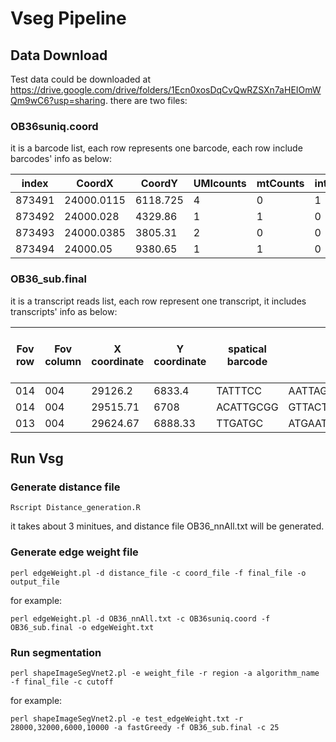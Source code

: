 # Vseg Pipeline

## Data Download
Test data could be downloaded at https://drive.google.com/drive/folders/1Ecn0xosDqCvQwRZSXn7aHEIOmWQm9wC6?usp=sharing. there are two files:

### OB36suniq.coord
it is a barcode list, each row represents one barcode, each row include barcodes' info as below:

| index | CoordX  | CoordY  | UMIcounts  | mtCounts  |  intronCounts  |
|---|---|---|---|---|---|
| 873491 | 24000.0115 | 6118.725 | 4 | 0 | 1 |
| 873492 | 24000.028 | 4329.86 | 1 | 1 | 0 |
| 873493 | 24000.0385 | 3805.31 | 2 | 0 | 0 |
| 873494 | 24000.05 | 9380.65 | 1 | 1 | 0 |

### OB36_sub.final
it is a transcript reads list, each row represent one transcript, it includes transcripts' info as below:

|Fov row|Fov column|X coordinate|Y coordinate|spatical barcode|barcode|Forward(0) or reverse(16) match|No. Chrosome|gene start location|gene matching pattern| |gene id|gene name|gene type|intro ratio|
|---|---|---|---|---|---|---|---|---|---|---|---|---|---|---|
|014|004|29126.2|6833.4|TATTTCC|AATTAGCCACGAACATGAGGTCAT|0|1|39370082|58M814N92M|1|ENSMUSG00000073702|Rpl31|protein_coding|0.37|
|014|004|29515.71|6708|ACATTGCGG|GTTACTGCATAAATTTGTGTCTGC|16|9|109078311|115M3576N35M|1|ENSMUSG00000091537|Tma7|protein_coding|1.00|
|013|004|29624.67|6888.33|TTGATGC|ATGAATTGCTTTGTTACGTAAAGT|16|12|111961438|101M894N24M773N25M|1|ENSMUSG00000021290|Atp5mpl|protein_coding|0.00|
  
## Run Vsg

### Generate distance file
```
Rscript Distance_generation.R
```
it takes about 3 minitues, and distance file OB36_nnAll.txt will be generated.

### Generate edge weight file
```
perl edgeWeight.pl -d distance_file -c coord_file -f final_file -o output_file
```
for example:
```
perl edgeWeight.pl -d OB36_nnAll.txt -c OB36suniq.coord -f OB36_sub.final -o edgeWeight.txt
```

### Run segmentation
```
perl shapeImageSegVnet2.pl -e weight_file -r region -a algorithm_name -f final_file -c cutoff
```
for example:
```
perl shapeImageSegVnet2.pl -e test_edgeWeight.txt -r 28000,32000,6000,10000 -a fastGreedy -f OB36_sub.final -c 25
```

